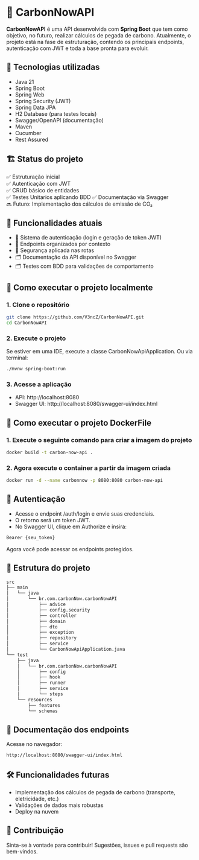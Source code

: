 # 🌱 CarbonNowAPI

**CarbonNowAPI** é uma API desenvolvida com **Spring Boot** que tem como objetivo, no futuro, realizar cálculos de pegada de carbono. Atualmente, o projeto está na fase de estruturação, contendo os principais endpoints, autenticação com JWT e toda a base pronta para evoluir.

## 🚀 Tecnologias utilizadas

- Java 21
- Spring Boot
- Spring Web
- Spring Security (JWT)
- Spring Data JPA
- H2 Database (para testes locais)
- Swagger/OpenAPI (documentação)
- Maven
- Cucumber
- Rest Assured

## 🏗️ Status do projeto

✅ Estruturação inicial  
✅ Autenticação com JWT  
✅ CRUD básico de entidades  
✅ Testes Unitarios aplicando BDD
✅ Documentação via Swagger  
🔜 Futuro: Implementação dos cálculos de emissão de CO₂

## 📑 Funcionalidades atuais

- 🔐 Sistema de autenticação (login e geração de token JWT)
- 🧾 Endpoints organizados por contexto
- 🔐 Segurança aplicada nas rotas
- 🗂️ Documentação da API disponível no Swagger
- 🗂️ Testes com BDD para validações de comportamento

## 🚀 Como executar o projeto localmente

### 1. Clone o repositório
```bash
git clone https://github.com/V3ncZ/CarbonNowAPI.git
cd CarbonNowAPI
```
### 2. Execute o projeto
Se estiver em uma IDE, execute a classe CarbonNowApiApplication.
Ou via terminal:

```bash
./mvnw spring-boot:run
```

### 3. Acesse a aplicação

- API: http://localhost:8080
- Swagger UI: http://localhost:8080/swagger-ui/index.html

## 🐳 Como executar o projeto DockerFile

### 1. Execute o seguinte comando para criar a imagem do projeto
```bash
docker build -t carbon-now-api .
```

### 2. Agora execute o container a partir da imagem criada
```bash
docker run -d --name carbonnow -p 8080:8080 carbon-now-api
```

## 🔐 Autenticação
- Acesse o endpoint /auth/login e envie suas credenciais.
- O retorno será um token JWT.
- No Swagger UI, clique em Authorize e insira:

```bash
Bearer {seu_token}
```
Agora você pode acessar os endpoints protegidos.

## 📂 Estrutura do projeto

```bash
src
├── main
│   └── java
│       └── br.com.carbonNow.carbonNowAPI
│           ├── advice
│           ├── config.security
│           ├── controller
│           ├── domain
│           ├── dto
│           ├── exception
│           ├── repository
│           ├── service
│           └── CarbonNowApiApplication.java
└── test
    ├── java
    │   └── br.com.carbonNow.carbonNowAPI
    │       ├── config
    │       ├── hook
    │       ├── runner
    │       ├── service
    │       └── steps
    └── resources
        ├── features
        └── schemas
```

## 📜 Documentação dos endpoints
Acesse no navegador:

```bash
http://localhost:8080/swagger-ui/index.html
```

## 🛠️ Funcionalidades futuras

- Implementação dos cálculos de pegada de carbono (transporte, eletricidade, etc.)
- Validações de dados mais robustas
- Deploy na nuvem

## 🤝 Contribuição
Sinta-se à vontade para contribuir! Sugestões, issues e pull requests são bem-vindos.
